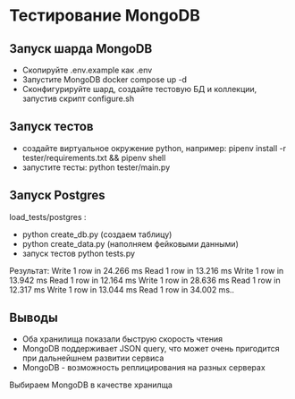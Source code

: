 # Тестирование MongoDB

## Запуск шарда MongoDB
- Скопируйте .env.example как .env
- Запустите MongoDB docker compose up -d
- Сконфигурируйте шард, создайте тестовую БД и коллекции, запустив скрипт configure.sh

## Запуск тестов
- создайте виртуальное окружение python, например: pipenv install -r tester/requirements.txt && pipenv shell
- запустите тесты: python tester/main.py


## Запуск Postgres
load_tests/postgres :
- python create_db.py (создаем таблицу)
- python create_data.py (наполняем фейковыми данными)
- запуск тестов python tests.py

Результат:
Write 1 row in 24.266 ms
Read 1 row in 13.216 ms
Write 1 row in 13.942 ms
Read 1 row in 12.164 ms
Write 1 row in 28.636 ms
Read 1 row in 12.317 ms
Write 1 row in 13.044 ms
Read 1 row in 34.002 ms..

## Выводы
- Оба хранилища показали быструю скорость чтения
- MongoDB поддерживает JSON query, что может очень пригодится при дальнейшнем развитии сервиса
- MongoDB - возможность реплицирования на разных серверах

Выбираем MongoDB в качестве хранилща
